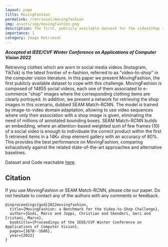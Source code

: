 ```yaml
---
layout: page
title: MovingFashion
permalink: /retrieval/movingfashion
img: assets/img/movingfashion.png
description: The first, publicly available dataset for the video2shop retrieval challenge.
importance: 1
category: Image Retrieval
---
```


***Accepted at IEEE/CVF Winter Conference on Applications of Computer Vision 2022***

Retrieving clothes which are worn in social media videos (Instagram, TikTok) is the latest frontier of e-fashion, referred to as "video-to-shop" in the computer vision literature. In this paper we present MovingFashion, the first publicly available dataset to cope with this challenge. MovingFashion is composed of 14855 social videos, each one of them associated to e-commerce "shop" images where the corresponding clothing items are clearly portrayed. In addition, we present a network for retrieving the shop images in this scenario, dubbed SEAM Match-RCNN. The model is trained by image-to-video domain adaptation, allowing to use video sequences where only their association with a shop image is given, eliminating the need of millions of annotated bounding boxes. SEAM Match-RCNN builds an embedding, where an attention-based weighted sum of few frames (10) of a social video is enough to individuate the correct product within the first 5 retrieved items in a 14K+ shop element gallery with an accuracy of 80%. This provides the best performance on MovingFashion, comparing exhaustively against the related state-of-the-art approaches and alternative baselines.


Dataset and Code reachable [here](https://github.com/HumaticsLAB/SEAM-Match-RCNN).

## Citation
If you use MovingFashion or SEAM Match-RCNN, please cite our paper. Do not hesitate to contact any of the authors with any comments or feedback.

```
@inproceedings{godi2022movingfashion,
  title={MovingFashion: a Benchmark for the Video-to-Shop Challenge},
  author={Godi, Marco and Joppi, Christian and Skenderi, Geri and Cristani, Marco},
  booktitle={Proceedings of the IEEE/CVF Winter Conference on Applications of Computer Vision},
  pages={1678--1686},
  year={2022}
}
```